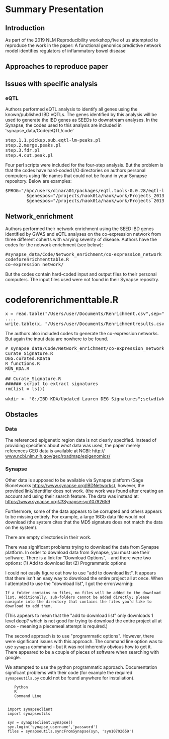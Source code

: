 # Summary Presentation

## Introduction 
As part of the 2019 NLM Reproducibility workshop,five of us attempted to reproduce the work in the paper:
A functional genomics predictive network model identifies regulators of inflammatory bowel disease



## Approaches to reproduce paper

## Issues with specific analysis

### eQTL
Authors performed eQTL analysis to identify all genes using the known/published IBD eQTLs. The genes identified by this analysis will be used to generate the IBD genes as SEEDs to downstream analyses. In the Synapse, the codes used to this analysis are included in 'synapse_data/Code/eQTL/code' <br>

<pre>
step.1.1.pickup.sub.eqtl-lm-peaks.pl
step.2.merge.peaks.pl
step.3.fdr.pl
step.4.cut.peak.pl
</pre>

Four perl scripts were included for the four-step analysis. But the problem is that the codes have hard-coded I/O directories on authors personal computers using file names that could not be found in your Synapse repository. Below are examples:
 
<pre>
$PROG="/hpc/users/dinara01/packages/eqtl.tools-0.0.28/eqtl-lm-peaks";
        $genespos="/projects/haok01a/haok/work/Projects_2013/Cancer.Genome/tools/RNAseq/Ucsc.annotation.hg19.eQTL.txt" if ($ARGV[0]=~/UCSC/i);
        $genespos="/projects/haok01a/haok/work/Projects_2013/Cancer.Genome/tools/RNAseq/Ensemble.annotation.hg19.eQTL.txt" if ($ARGV[0]=~/ENSEMBLE/i);
</pre>

## Network_enrichment
Authors performed their network enrichment using the SEED IBD genes identified by GWAS and eQTL analyses on the co-expression network from three different coherts with varying severity of disease. Authors have the codes for the network enrichment (see below):

<pre>
#synapse_data/Code/Network_enrichment/co-expression_network
codeforenrichmenttable.R
co-expression_network/
</pre>

But the codes contain hard-coded input and output files to their personal computers. The input files used were not found in their Synapse repositry.

# codeforenrichmenttable.R 
<pre>
x = read.table("/Users/user/Documents/Renrichment.csv",sep=",",header=T)
....
write.table(x, "/Users/user/Documents/Renrichmentresults.csv",sep=",",quote=F)
</pre>

The authors also included codes to generate the co-expression networks. But again the input data are nowhere to be found.

<pre>
# synapse_data/Code/Network_enrichment/co-expression_network/
Curate_Signature.R
DEG.curated.RData
R_functions.R
RUN_KDA.R

## Curate_Signature.R
###### script to extract signatures
rm(list = ls())

wkdir <- "G:/IBD_KDA/Updated_Lauren_DEG_Signatures";setwd(wkdir)
</pre>

## Obstacles

### Data


The referenced epigenetic region data is not clearly specified. Instead of providing specifiers about _what_ data was used, the paper merely references GEO data is available at NCBI: http:// www.ncbi.nlm.nih.gov/geo/roadmap/epigenomics/

### Synapse

Other data is supposed to be available via Synapse platform (Sage Bionetworks https://www.synapse.org/IBDNetworks), however, the provided link/identifier does not work.  (the work was found after creating an account and using their search feature. The data was instead at: https://www.synapse.org/#!Synapse:syn10792659


Furthermore, some of the data appears to be corrupted and others appears to be missing entirely. For example, a large 16Gb data file would not download (the system cites that the MD5 signature does not match the data on the system). 

There are empty directories in their work.  

There was significant problems trying to download the data from Synapse platform. In order to download data from Synapse, you must use their software. There is a link for "Download Options",  - and there were two options: 
(1) Add to download list
(2) Programmatic options

I could not easily figure out how to use "add to download list". It appears that there isn't an easy way to download the entire project all at once. When I attempted to use the "download list", I got the error/warning:
```
If a folder contains no files, no files will be added to the download list. Additionally, sub-folders cannot be added directly; please navigate into the directory that contains the files you’d like to download to add them.
```
(This appears to mean that the "add to download list" only downloads 1 level deep? which is not good for trying to download the entire project all at once - meaning a piecemeal attempt is required.)

The second approach is to use "programmatic options". However, there were significant issues with this approach.
The command line option was to use `synapse` command - but it was not inherently obvious how to get it. There appeared to be a couple of pieces of software when searching with google.

We attempted to use the python programmatic approach. Documentation
signifcant problems with their code (for example the required `synapseutils.py` could not be found anywhere for installation).


```
    Python
    R
    Command Line

								
 import synapseclient
 import synapseutils
 
 syn = synapseclient.Synapse()
 syn.login('synapse_username','password')
 files = synapseutils.syncFromSynapse(syn, 'syn10792659')
``` 

							
